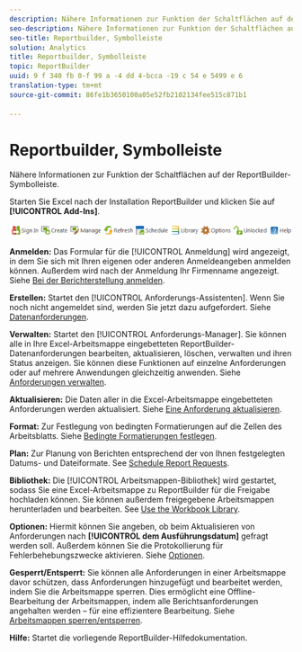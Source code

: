 ```yaml
---
description: Nähere Informationen zur Funktion der Schaltflächen auf der ReportBuilder-Symbolleiste.
seo-description: Nähere Informationen zur Funktion der Schaltflächen auf der ReportBuilder-Symbolleiste.
seo-title: Reportbuilder, Symbolleiste
solution: Analytics
title: Reportbuilder, Symbolleiste
topic: ReportBuilder
uuid: 9 f 340 fb 0-f 99 a -4 dd 4-bcca -19 c 54 e 5499 e 6
translation-type: tm+mt
source-git-commit: 86fe1b3650100a05e52fb2102134fee515c871b1

---
```



# Reportbuilder, Symbolleiste

Nähere Informationen zur Funktion der Schaltflächen auf der ReportBuilder-Symbolleiste.

Starten Sie Excel nach der Installation ReportBuilder und klicken Sie auf **[!UICONTROL Add-Ins]**.

![](assets/report_builder_toolbar.png)

**Anmelden:** Das Formular für die [!UICONTROL Anmeldung] wird angezeigt, in dem Sie sich mit Ihren eigenen oder anderen Anmeldeangeben anmelden können. Außerdem wird nach der Anmeldung Ihr Firmenname angezeigt. Siehe [Bei der Berichterstellung anmelden](../../analyze/report-builder/setup/t-loggin-in-to-reportbuilder.md#task_08762953310F4FB0B91C0B1AA5044BAC).

**Erstellen:** Startet den [!UICONTROL Anforderungs-Assistenten]. Wenn Sie noch nicht angemeldet sind, werden Sie jetzt dazu aufgefordert. Siehe [Datenanforderungen](../../analyze/report-builder/data-requests/data-requests.md#concept_E14C1E6B63C44D02BF8D80021B4B0F89).

**Verwalten:** Startet den [!UICONTROL Anforderungs-Manager]. Sie können alle in Ihre Excel-Arbeitsmappe eingebetteten ReportBuilder-Datenanforderungen bearbeiten, aktualisieren, löschen, verwalten und ihren Status anzeigen. Sie können diese Funktionen auf einzelne Anforderungen oder auf mehrere Anwendungen gleichzeitig anwenden. Siehe [Anforderungen verwalten](../../analyze/report-builder/manage-requests/r-arb-manage-requests.md).

**Aktualisieren:** Die Daten aller in die Excel-Arbeitsmappe eingebetteten Anforderungen werden aktualisiert. Siehe [Eine Anforderung aktualisieren](../../analyze/report-builder/manage-requests/t-refresh-a-request.md#task_96556DB051A2479A955999D3837EE609).

**Format:** Zur Festlegung von bedingten Formatierungen auf die Zellen des Arbeitsblatts. Siehe [Bedingte Formatierungen festlegen](../../analyze/report-builder/manage-requests/specify-conditional-formatting.md#concept_14E74D5B12A940588CD56AAB42831DEA).

**Plan:** Zur Planung von Berichten entsprechend der von Ihnen festgelegten Datums- und Dateiformate. See [Schedule Report Requests](../../analyze/report-builder/schedule-report-requests.md#concept_425CEC16D3B149E09EC341CF12F59FA8).

**Bibliothek:** Die [!UICONTROL Arbeitsmappen-Bibliothek] wird gestartet, sodass Sie eine Excel-Arbeitsmappe zu ReportBuilder für die Freigabe hochladen können. Sie können außerdem freigegebene Arbeitsmappen herunterladen und bearbeiten. See [Use the Workbook Library](../../analyze/report-builder/workbook-library/t-upload-a-workbook.md).

**Optionen:** Hiermit können Sie angeben, ob beim Aktualisieren von Anforderungen nach **[!UICONTROL dem Ausführungsdatum]** gefragt werden soll. Außerdem können Sie die Protokollierung für Fehlerbehebungszwecke aktivieren. Siehe   [Optionen](../../analyze/report-builder/options.md#task_99D94C0888294D87AC57A91B4B9CEDBF).

**Gesperrt/Entsperrt:** Sie können alle Anforderungen in einer Arbeitsmappe davor schützen, dass Anforderungen hinzugefügt und bearbeitet werden, indem Sie die Arbeitsmappe sperren. Dies ermöglicht eine Offline-Bearbeitung der Arbeitsmappen, indem alle Berichtsanforderungen angehalten werden – für eine effizientere Bearbeitung. Siehe [Arbeitsmappen sperren/entsperren](../../analyze/report-builder/workbook-library/protect-wb.md#concept_8FAD0CFBAFDF417ABDDEA4CC26F93F83).

**Hilfe:** Startet die vorliegende ReportBuilder-Hilfedokumentation.
